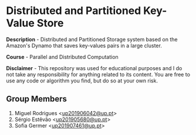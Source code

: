 # Distributed and Partitioned Key-Value Store

**Description** - Distributed and Partitioned Storage system based on the Amazon's Dynamo that saves key-values pairs in a large cluster.

**Course** - Parallel and Distributed Computation

**Disclaimer** -  This repository was used for educational purposes and I do not take any responsibility for anything related to its content. You are free to use any code or algorithm you find, but do so at your own risk.

## Group Members

1. Miguel Rodrigues &lt;up201906042@up.pt&gt;
2. Sérgio Estêvão &lt;up201905680@up.pt&gt;
3. Sofia Germer &lt;up201907461@up.pt&gt;

